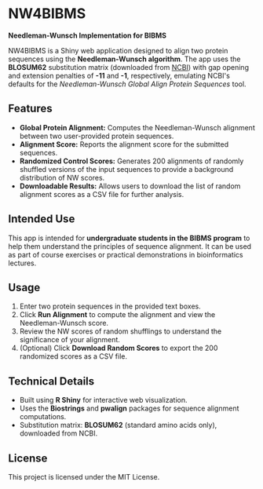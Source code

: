 # NW4BIBMS

**Needleman-Wunsch Implementation for BIBMS**

NW4BIBMS is a Shiny web application designed to align two protein sequences using the **Needleman-Wunsch algorithm**. The app uses the **BLOSUM62** substitution matrix (downloaded from [NCBI](https://ftp.ncbi.nlm.nih.gov/blast/matrices/)) with gap opening and extension penalties of **-11** and **-1**, respectively, emulating NCBI's defaults for the *Needleman-Wunsch Global Align Protein Sequences* tool.

## Features

- **Global Protein Alignment:** Computes the Needleman-Wunsch alignment between two user-provided protein sequences.
- **Alignment Score:** Reports the alignment score for the submitted sequences.
- **Randomized Control Scores:** Generates 200 alignments of randomly shuffled versions of the input sequences to provide a background distribution of NW scores.
- **Downloadable Results:** Allows users to download the list of random alignment scores as a CSV file for further analysis.

## Intended Use

This app is intended for **undergraduate students in the BIBMS program** to help them understand the principles of sequence alignment. It can be used as part of course exercises or practical demonstrations in bioinformatics lectures.

## Usage

1. Enter two protein sequences in the provided text boxes.
2. Click **Run Alignment** to compute the alignment and view the Needleman-Wunsch score.
3. Review the NW scores of random shufflings to understand the significance of your alignment.
4. (Optional) Click **Download Random Scores** to export the 200 randomized scores as a CSV file.

## Technical Details

- Built using **R Shiny** for interactive web visualization.
- Uses the **Biostrings** and **pwalign** packages for sequence alignment computations.
- Substitution matrix: **BLOSUM62** (standard amino acids only), downloaded from NCBI.

## License

This project is licensed under the MIT License.
